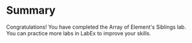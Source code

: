 # Summary

Congratulations! You have completed the Array of Element's Siblings lab. You can practice more labs in LabEx to improve your skills.

